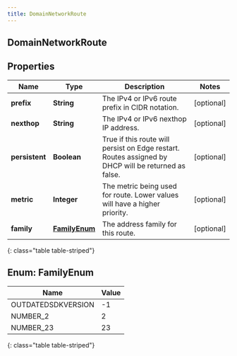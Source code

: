 ```yaml
---
title: DomainNetworkRoute
---
```

## DomainNetworkRoute


## Properties

| Name | Type | Description | Notes |
| ------------ | ------------- | ------------- | ------------- |
| **prefix** | <!----><!---->**String**<!----> | The IPv4 or IPv6 route prefix in CIDR notation. |  [optional] |
| **nexthop** | <!----><!---->**String**<!----> | The IPv4 or IPv6 nexthop IP address. |  [optional] |
| **persistent** | <!----><!---->**Boolean**<!----> | True if this route will persist on Edge restart.  Routes assigned by DHCP will be returned as false. |  [optional] |
| **metric** | <!----><!---->**Integer**<!----> | The metric being used for route. Lower values will have a higher priority. |  [optional] |
| **family** | [**FamilyEnum**](#FamilyEnum)<!----> | The address family for this route. |  [optional] |
{: class="table table-striped"}


<a name="FamilyEnum"></a>

## Enum: FamilyEnum

| Name | Value |
| ---- | ----- |
| OUTDATEDSDKVERSION | -1 |
| NUMBER_2 | 2 |
| NUMBER_23 | 23 |
{: class="table table-striped"}



